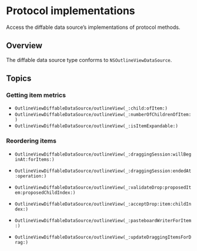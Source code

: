 # Protocol implementations

Access the diffable data source’s implementations of protocol methods.

## Overview

The diffable data source type conforms to `NSOutlineViewDataSource`.

## Topics

### Getting item metrics

- ``OutlineViewDiffableDataSource/outlineView(_:child:ofItem:)``
- ``OutlineViewDiffableDataSource/outlineView(_:numberOfChildrenOfItem:)``
- ``OutlineViewDiffableDataSource/outlineView(_:isItemExpandable:)``

### Reordering items

- ``OutlineViewDiffableDataSource/outlineView(_:draggingSession:willBeginAt:forItems:)``
- ``OutlineViewDiffableDataSource/outlineView(_:draggingSession:endedAt:operation:)``
- ``OutlineViewDiffableDataSource/outlineView(_:validateDrop:proposedItem:proposedChildIndex:)``
- ``OutlineViewDiffableDataSource/outlineView(_:acceptDrop:item:childIndex:)``
- ``OutlineViewDiffableDataSource/outlineView(_:pasteboardWriterForItem:)``

- ``OutlineViewDiffableDataSource/outlineView(_:updateDraggingItemsForDrag:)``
